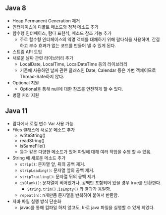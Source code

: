## Java 8

- Heap Permanent Generation 제거
- 인터페이스에 디폴트 메소드와 정적 메소드 추가
- 함수형 인터페이스, 람다 표현식, 메소드 참조 기능 추가
    - 주로 함수형 인터페이스의 익명 객체를 대체하기 위해 람다식을 사용하며, 간결하고 부수 효과가 없는 코드를 만들어 낼 수 있게 된다.
- 스트림 API 도입
- 새로운 날짜 관련 라이브러리 추가
    - LocalDate, LocalTime, LocalDateTime 등의 라이브러리
    - 기존에 사용하던 날짜 관련 클래스인 Date, Calendar 등은 가변 객체이므로 Thread-Safe하지 않다.
- Optional 지원
    - Optional을 통해 null에 대한 참조를 안전하게 할 수 있다.
- 병렬 처리 지원

## Java 11 

- 람다에서 로컬 변수 Var 사용 가능
- Files 클래스에 새로운 메소드 추가
    - writeString()
    - readString()
    - isSameFile()
    - 등과 같은 다양한 메소드가 있어 파일에 대해 여러 작업을 수행 할 수 있음.
- String 에 새로운 메소드 추가
    - `strip()`: 문자열 앞, 뒤의 공백 제거.
    - `stripLeading()`: 문자열 앞의 공백 제거.
    - `stripTrailing()`: 문자열 뒤의 공백 제거.
    - `isBlank()`: 문자열이 비어있거나, 공백만 포함되어 있을 경우 true를 반환한다.
        - `String.trim().isEmpty()` 와 결과가 동일함.
    - `repeat(n)`: n개만큼 문자열을 반복하여 붙여서 반환함.
- 자바 파일 실행 방식 단순화
    - javac를 통해 컴파일 하지 않고도, 바로 java 파일을 실행할 수 있게 되었다.